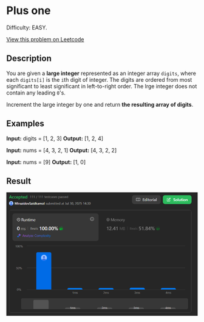 # Plus one

Difficulty: EASY.

[View this problem on Leetcode](https://leetcode.com/plus-one/)

## Description

You are given a **large integer** represented as an integer array `digits`, where each `digits[i]` is the `i`th digit of integer. The digits are ordered from most significant to least significant in left-to-right order. The lrge integer does not contain any leading `0`'s.

Increment the large integer by one and return __the resulting array of digits__.

## Examples

**Input:** digits = [1, 2, 3]
**Output:** [1, 2, 4]

**Input:** nums = [4, 3, 2, 1]
**Output:** [4, 3, 2, 2]

**Input:** nums = [9]
**Output:** [1, 0]

## Result

![Result-on-Leetcode](result.png)
